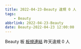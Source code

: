 ```yaml
---
title: 2022-04-23-Beauty 違規 0 人
tags:
    - Beauty
abbrlink: 2022-04-23-Beauty
date: Beauty-2022-04-23 12:00:00
---
```

Beauty 板 [板規連結](https://www.ptt.cc/bbs/Beauty/M.1630069980.A.84B.html)
昨天違規 0 人
